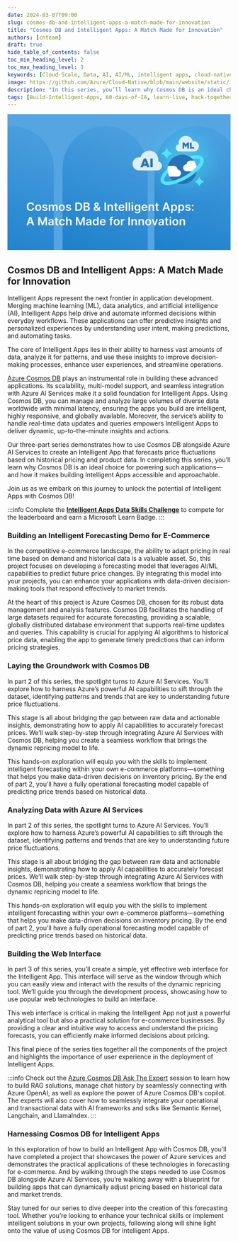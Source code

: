```yaml
---
date: 2024-03-07T09:00
slug: cosmos-db-and-intelligent-apps-a-match-made-for-innovation
title: "Cosmos DB and Intelligent Apps: A Match Made for Innovation"
authors: [cnteam]
draft: true
hide_table_of_contents: false
toc_min_heading_level: 2
toc_max_heading_level: 3
keywords: [Cloud-Scale, Data, AI, AI/ML, intelligent apps, cloud-native, 60-days, enterprise apps, digital experiences, app modernization]
image: https://github.com/Azure/Cloud-Native/blob/main/website/static/img/ogImage.png
description: "In this series, you’ll learn why Cosmos DB is an ideal choice for powering such applications—and how it makes building Intelligent Apps accessible and approachable." 
tags: [Build-Intelligent-Apps, 60-days-of-IA, learn-live, hack-together, community-buzz, ask-the-expert, azure-kubernetes-service, azure-functions, azure-openai, azure-container-apps, azure-cosmos-db, github-copilot, github-codespaces, github-actions]
---
```


<head> 
  <meta property="og:url" content="https://azure.github.io/cloud-native/60daysofia/cosmos-db-and-intelligent-apps-a-match-made-for-innovation"/>
  <meta property="og:type" content="website"/> 
  <meta property="og:title" content="Build Intelligent Apps | AI Apps on Azure"/> 
  <meta property="og:description" content="In this series, you’ll learn why Cosmos DB is an ideal choice for powering such applications—and how it makes building Intelligent Apps accessible and approachable."/> 
  <meta property="og:image" content="https://github.com/Azure/Cloud-Native/blob/main/website/static/img/ogImage.png"/> 
  <meta name="twitter:url" content="https://azure.github.io/Cloud-Native/60daysofIA/cosmos-db-and-intelligent-apps-a-match-made-for-innovation" /> 
  <meta name="twitter:title" content="Build Intelligent Apps | AI Apps on Azure" />
 <meta name="twitter:description" content="In this series, you’ll learn why Cosmos DB is an ideal choice for powering such applications—and how it makes building Intelligent Apps accessible and approachable." />
  <meta name="twitter:image" content="https://azure.github.io/Cloud-Native/img/ogImage.png" /> 
  <meta name="twitter:card" content="summary_large_image" /> 
  <meta name="twitter:creator" content="@devanshidiaries" /> 
  <link rel="canonical" href="https://azure.github.io/Cloud-Native/60daysofIA/cosmos-db-and-intelligent-apps-a-match-made-for-innovation" /> 
</head> 

<!-- End METADATA -->

![Cosmos DB and Intelligent Apps: A Match Made for Innovation](../../static/img/60-days-of-ia/blogs/2024-03-07/3-1.jpeg)

## Cosmos DB and Intelligent Apps: A Match Made for Innovation

Intelligent Apps represent the next frontier in application development. Merging machine learning (ML), data analytics, and artificial intelligence (AI), Intelligent Apps help drive and automate informed decisions within everyday workflows. These applications can offer predictive insights and personalized experiences by understanding user intent, making predictions, and automating tasks.

The core of Intelligent Apps lies in their ability to harness vast amounts of data, analyze it for patterns, and use these insights to improve decision-making processes, enhance user experiences, and streamline operations.

[Azure Cosmos DB](https://azure.microsoft.com/free/cosmos-db?ocid=buildia24_60days_blogs) plays an instrumental role in building these advanced applications. Its scalability, multi-model support, and seamless integration with Azure AI Services make it a solid foundation for Intelligent Apps. Using Cosmos DB, you can manage and analyze large volumes of diverse data worldwide with minimal latency, ensuring the apps you build are intelligent, highly responsive, and globally available. Moreover, the service’s ability to handle real-time data updates and queries empowers Intelligent Apps to deliver dynamic, up-to-the-minute insights and actions.

Our three-part series demonstrates how to use Cosmos DB alongside Azure AI Services to create an Intelligent App that forecasts price fluctuations based on historical pricing and product data. In completing this series, you’ll learn why Cosmos DB is an ideal choice for powering such applications—and how it makes building Intelligent Apps accessible and approachable.

Join us as we embark on this journey to unlock the potential of Intelligent Apps with Cosmos DB!

:::info
Complete the **[Intelligent Apps Data Skills Challenge](https://aka.ms/intelligent-apps/data-csc?ocid=buildia24_60days_blogs)** to compete for the leaderboard and earn a Microsoft Learn Badge. 
:::

### Building an Intelligent Forecasting Demo for E-Commerce

In the competitive e-commerce landscape, the ability to adapt pricing in real time based on demand and historical data is a valuable asset. So, this project focuses on developing a forecasting model that leverages AI/ML capabilities to predict future price changes. By integrating this model into your projects, you can enhance your applications with data-driven decision-making tools that respond effectively to market trends.

At the heart of this project is Azure Cosmos DB, chosen for its robust data management and analysis features. Cosmos DB facilitates the handling of large datasets required for accurate forecasting, providing a scalable, globally distributed database environment that supports real-time updates and queries. This capability is crucial for applying AI algorithms to historical price data, enabling the app to generate timely predictions that can inform pricing strategies.

### Laying the Groundwork with Cosmos DB

In part 2 of this series, the spotlight turns to Azure AI Services. You’ll explore how to harness Azure’s powerful AI capabilities to sift through the dataset, identifying patterns and trends that are key to understanding future price fluctuations.

This stage is all about bridging the gap between raw data and actionable insights, demonstrating how to apply AI capabilities to accurately forecast prices. We’ll walk step-by-step through integrating Azure AI Services with Cosmos DB, helping you create a seamless workflow that brings the dynamic repricing model to life.

This hands-on exploration will equip you with the skills to implement intelligent forecasting within your own e-commerce platforms—something that helps you make data-driven decisions on inventory pricing. By the end of part 2, you’ll have a fully operational forecasting model capable of predicting price trends based on historical data.

### Analyzing Data with Azure AI Services

In part 2 of this series, the spotlight turns to Azure AI Services. You’ll explore how to harness Azure’s powerful AI capabilities to sift through the dataset, identifying patterns and trends that are key to understanding future price fluctuations.

This stage is all about bridging the gap between raw data and actionable insights, demonstrating how to apply AI capabilities to accurately forecast prices. We’ll walk step-by-step through integrating Azure AI Services with Cosmos DB, helping you create a seamless workflow that brings the dynamic repricing model to life.

This hands-on exploration will equip you with the skills to implement intelligent forecasting within your own e-commerce platforms—something that helps you make data-driven decisions on inventory pricing. By the end of part 2, you’ll have a fully operational forecasting model capable of predicting price trends based on historical data.

### Building the Web Interface

In part 3 of this series, you’ll create a simple, yet effective web interface for the Intelligent App. This interface will serve as the window through which you can easily view and interact with the results of the dynamic repricing tool. We’ll guide you through the development process, showcasing how to use popular web technologies to build an interface.

This web interface is critical in making the Intelligent App not just a powerful analytical tool but also a practical solution for e-commerce businesses. By providing a clear and intuitive way to access and understand the pricing forecasts, you can efficiently make informed decisions about pricing.

This final piece of the series ties together all the components of the project and highlights the importance of user experience in the deployment of Intelligent Apps.

:::info
Check out the [Azure Cosmos DB Ask The Expert](https://aka.ms/intelligent-apps/ate-cosmos?ocid=buildia24_60days_blogs) session to learn how to build RAG solutions, manage chat history by seamlessly connecting with Azure OpenAI, as well as explore the power of Azure Cosmos DB's copilot. The experts will also cover how to seamlessly integrate your operational and transactional data with AI frameworks and sdks like Semantic Kernel, Langchain, and LlamaIndex.
:::

### Harnessing Cosmos DB for Intelligent Apps

In this exploration of how to build an Intelligent App with Cosmos DB, you’ll have completed a project that showcases the power of Azure services and demonstrates the practical applications of these technologies in forecasting for e-commerce. And by walking through the steps needed to use Cosmos DB alongside Azure AI Services, you’re walking away with a blueprint for building apps that can dynamically adjust pricing based on historical data and market trends.

Stay tuned for our series to dive deeper into the creation of this forecasting tool. Whether you’re looking to enhance your technical skills or implement intelligent solutions in your own projects, following along will shine light onto the value of using Cosmos DB for Intelligent Apps.
